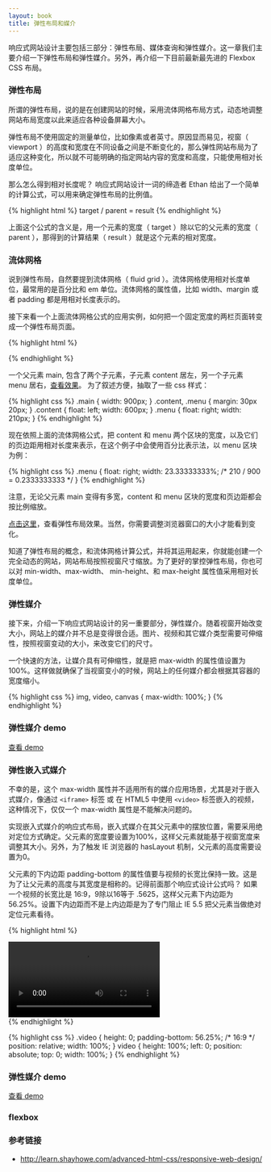 ```yaml
---
layout: book
title: 弹性布局和媒介
---
```


响应式网站设计主要包括三部分：弹性布局、媒体查询和弹性媒介。这一章我们主要介绍一下弹性布局和弹性媒介。另外，再介绍一下目前最新最先进的 Flexbox CSS 布局。

### 弹性布局

所谓的弹性布局，说的是在创建网站的时候，采用流体网格布局方式，动态地调整网站布局宽度以此来适应各种设备屏幕大小。

弹性布局不使用固定的测量单位，比如像素或者英寸。原因显而易见，视窗（ viewport ）的高度和宽度在不同设备之间是不断变化的，那么弹性网站布局为了适应这种变化，所以就不可能明确的指定网站内容的宽度和高度，只能使用相对长度单位。

那么怎么得到相对长度呢？ 响应式网站设计一词的缔造者 Ethan 给出了一个简单的计算公式，可以用来确定弹性布局的比例值。

{% highlight html %}
target / parent = result
{% endhighlight %}

上面这个公式的含义是，用一个元素的宽度（ target ）除以它的父元素的宽度（ parent ），那得到的计算结果（ result ）就是这个元素的相对宽度。

### 流体网格

说到弹性布局，自然要提到流体网格（ fluid grid ）。流体网格使用相对长度单位，最常用的是百分比和 em 单位。流体网格的属性值，比如 width、margin
或者 padding 都是用相对长度表示的。

接下来看一个上面流体网格公式的应用实例，如何把一个固定宽度的两栏页面转变成一个弹性布局页面。

{% highlight html %}
<div class="main">
  <div class="content"></div>
  <div class="sidebar"></div>
</div>
{% endhighlight %}

一个父元素 main, 包含了两个子元素，子元素 content 居左，另一个子元素 menu 居右，[查看效果](http://book.haoduoshipin.com/go-responsive/demo/layout/fixed.html)。
为了叙述方便，抽取了一些 css 样式：

{% highlight css %}
.main {
  width: 900px;
}
.content, .menu {
  margin: 30px 20px;
}
.content {
  float: left;
  width: 600px;
}
.menu {
  float: right;
  width: 210px;
}
{% endhighlight %}

现在依照上面的流体网格公式，把 content 和 menu 两个区块的宽度，以及它们的页边距用相对长度来表示，在这个例子中会使用百分比表示法，以 menu 区块为例：

{% highlight css %}
.menu {
  float: right;
  width: 23.33333333%; /* 210 / 900 = 0.2333333333 */
}
{% endhighlight %}

注意，无论父元素 main 变得有多宽，content 和 menu 区块的宽度和页边距都会按比例缩放。

[点击这里](http://book.haoduoshipin.com/go-responsive/demo/layout/flexible.html)，查看弹性布局效果。当然，你需要调整浏览器窗口的大小才能看到变化。

知道了弹性布局的概念，和流体网格计算公式，并将其运用起来，你就能创建一个完全动态的网站，网站布局按照视窗尺寸缩放。为了更好的掌控弹性布局，你也可以对 min-width、max-width、 min-height、和 max-height 属性值采用相对长度单位。

### 弹性媒介

接下来，介绍一下响应式网站设计的另一重要部分，弹性媒介。随着视窗开始改变大小，网站上的媒介并不总是变得很合适。图片、视频和其它媒介类型需要可伸缩性，按照视窗变动的大小，来改变它们的尺寸。

一个快速的方法，让媒介具有可伸缩性，就是把 max-width 的属性值设置为 100%。这样做就确保了当视窗变小的时候，网站上的任何媒介都会根据其容器的宽度缩小。

{% highlight css %}
img, video, canvas {
  max-width: 100%;
}
{% endhighlight %}

### 弹性媒介 demo

[查看 demo](http://book.haoduoshipin.com/go-responsive/demo/layout/image.html)

### 弹性嵌入式媒介

不幸的是，这个 max-width 属性并不适用所有的媒介应用场景，尤其是对于嵌入式媒介，像通过 `<iframe>` 标签 或 在 HTML5 中使用 `<video>` 标签嵌入的视频，这种情况下，仅仅一个 max-width 属性是不能解决问题的。

实现嵌入式媒介的响应式布局，嵌入式媒介在其父元素中的摆放位置，需要采用绝对定位方式确定。父元素的宽度要设置为100%，这样父元素就能基于视窗宽度来调整其大小。另外，为了触发 IE 浏览器的 hasLayout 机制，父元素的高度需要设置为0。

父元素的下内边距 padding-bottom 的属性值要与视频的长宽比保持一致。这是为了让父元素的高度与其宽度是相称的。记得前面那个响应式设计公式吗？ 如果一个视频的长宽比是 16:9，9除以16等于 .5625，这样父元素下内边距为56.25%。设置下内边距而不是上内边距是为了专门阻止 IE 5.5 把父元素当做绝对定位元素看待。

{% highlight html %}
<div class="video">
  <video src="video/code.mov"></video>
</div>
{% endhighlight %}

{% highlight css %}
.video {
  height: 0;
  padding-bottom: 56.25%; /* 16:9 */
  position: relative;
  width: 100%;
}
video {
  height: 100%;
  left: 0;
  position: absolute;
  top: 0;
  width: 100%;
}
{% endhighlight %}

### 弹性媒介 demo

[查看 demo](http://book.haoduoshipin.com/go-responsive/demo/layout/video.html)

### flexbox

### 参考链接

- <http://learn.shayhowe.com/advanced-html-css/responsive-web-design/>
